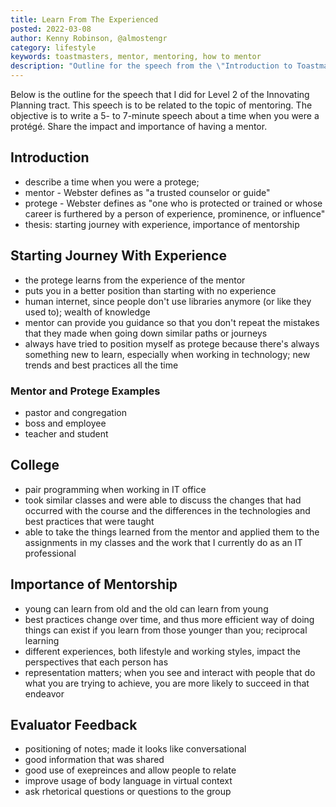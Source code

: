 ```yaml
---
title: Learn From The Experienced
posted: 2022-03-08
author: Kenny Robinson, @almostengr
category: lifestyle
keywords: toastmasters, mentor, mentoring, how to mentor
description: "Outline for the speech from the \"Introduction to Toastmasters Mentoring\""
---
```


Below is the outline for the speech that I did for Level 2 of the Innovating Planning tract. 
This speech is to be related to the topic of mentoring. 
The objective is to write
a 5- to 7-minute speech about a time when you were a protégé. Share the impact and importance of having a mentor.

## Introduction

* describe a time when you were a protege;
* mentor - Webster defines as "a trusted counselor or guide"
* protege - Webster defines as "one who is protected or trained or whose career is furthered by a person of experience, prominence, or influence"
* thesis: starting journey with experience, importance of mentorship 

## Starting Journey With Experience

* the protege learns from the experience of the mentor
* puts you in a better position than starting with no experience
* human internet, since people don't use libraries anymore (or like they used to); wealth of knowledge
* mentor can provide you guidance so that you don't repeat the mistakes that 
they made when going down similar paths or journeys
* always have tried to position myself as protege because there's always something new to learn, 
especially when working in technology; new trends and best practices all the time

### Mentor and Protege Examples

* pastor and congregation
* boss and employee
* teacher and student

## College
 
* pair programming when working in IT office
* took similar classes and were able to discuss the changes that had occurred with the course
and the differences in the technologies and best practices that were taught
* able to take the things learned from the mentor and applied them to the assignments in my classes 
and the work that I currently do as an IT professional 

## Importance of Mentorship

* young can learn from old and the old can learn from young
* best practices change over time, and thus more efficient way of doing things can exist if you learn 
from those younger than you; reciprocal learning
* different experiences, both lifestyle and working styles, impact the perspectives that each person has
* representation matters; when you see and interact with people that do what you are trying to achieve, 
you are more likely to succeed in that endeavor 

## Evaluator Feedback

* positioning of notes; made it looks like conversational 
* good information that was shared 
* good use of exepreinces and allow people to relate
* improve usage of body language in virtual context
* ask rhetorical questions or questions to the group 

